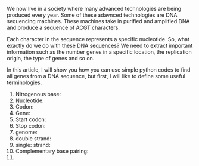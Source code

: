 
We now live in a society where many advanced technologies are being produced every year. Some of these adavnced technologies are DNA sequencing machines. These machines take in purified and amplified DNA and produce a sequence of ACGT characters.  

Each character in the sequence represents a specific nucleotide. So, what exactly do we do with these DNA sequences? We need to extract important information such as the number genes in a specific location, the replication origin, the type of genes and so on. 

In this article, I will show you how you can use simple python codes to find all genes from a DNA sequence, but first, I will like to define some useful terminologies.

1. Nitrogenous base:
2. Nucleotide:
3. Codon:
4. Gene:
5. Start codon:
6. Stop codon:
7. genome:
8. double strand:
9. single: strand: 
10. Complementary base pairing:
11. 
